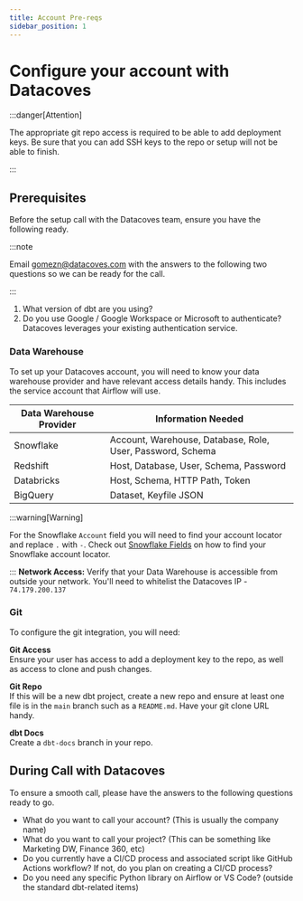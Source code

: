 ```yaml
---
title: Account Pre-reqs
sidebar_position: 1
---
```

# Configure your account with Datacoves

:::danger[Attention]

The appropriate git repo access is required to be able to add deployment keys. 
Be sure that you can add SSH keys to the repo or setup will not be able to finish.

:::

## Prerequisites

Before the setup call with the Datacoves team, ensure you have the following ready.


:::note

Email gomezn@datacoves.com with the answers to the following two questions so we can be ready for the call.

:::

1. What version of dbt are you using?
2. Do you use Google / Google Workspace or Microsoft to authenticate? Datacoves leverages your existing authentication service.

### Data Warehouse

To set up your Datacoves account, you will need to know your data warehouse provider and have relevant access details handy. This includes the service account that Airflow will use.  

| Data Warehouse Provider | Information Needed |
| --- | --- |
| Snowflake | Account, Warehouse, Database, Role, User, Password, Schema |
| Redshift | Host, Database, User, Schema, Password |
| Databricks | Host, Schema, HTTP Path, Token |
| BigQuery | Dataset, Keyfile JSON |

:::warning[Warning]

For the Snowflake `Account` field you will need to find your account locator and replace `.` with `-`. 
Check out [Snowflake Fields](how-tos/datacoves/how_to_connection_template.md#for-snowflake-the-available-fields-are) on how to find your Snowflake account locator.

:::
**Network Access:** Verify that your Data Warehouse is accessible from outside your network. You'll need to whitelist the Datacoves IP - `74.179.200.137`

### Git

To configure the git integration, you will need:

**Git Access**  
Ensure your user has access to add a deployment key to the repo, as well as access to clone and push changes.

**Git Repo**  
If this will be a new dbt project, create a new repo and ensure at least one file is in the `main` branch such as a `README.md`. Have your git clone URL handy.

**dbt Docs**  
Create a `dbt-docs` branch in your repo.

## During Call with Datacoves

To ensure a smooth call, please have the answers to the following questions ready to go. 

- What do you want to call your account? (This is usually the company name)
- What do you want to call your project? (This can be something like Marketing DW, Finance 360, etc)
- Do you currently have a CI/CD process and associated script like GitHub Actions workflow? If not, do you plan on creating a CI/CD process?
- Do you need any specific Python library on Airflow or VS Code? (outside the standard dbt-related items)

